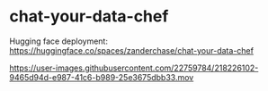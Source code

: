 # chat-your-data-chef

Hugging face deployment: https://huggingface.co/spaces/zanderchase/chat-your-data-chef

https://user-images.githubusercontent.com/22759784/218226102-9465d94d-e987-41c6-b989-25e3675dbb33.mov


